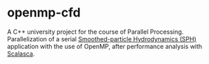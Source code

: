 # openmp-cfd
A C++ university project for the course of Parallel Processing. Parallelization of a serial [Smoothed-particle Hydrodynamics (SPH)](https://en.wikipedia.org/wiki/Smoothed-particle_hydrodynamics) application with the use of OpenMP, after performance analysis with [Scalasca](http://scalasca.org/about/about.html). 
